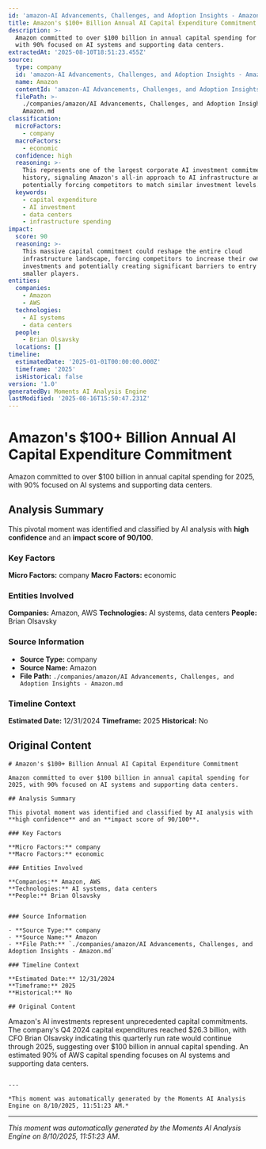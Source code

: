 ```yaml
---
id: 'amazon-AI Advancements, Challenges, and Adoption Insights - Amazon-moment-4'
title: Amazon's $100+ Billion Annual AI Capital Expenditure Commitment
description: >-
  Amazon committed to over $100 billion in annual capital spending for 2025,
  with 90% focused on AI systems and supporting data centers.
extractedAt: '2025-08-10T18:51:23.455Z'
source:
  type: company
  id: 'amazon-AI Advancements, Challenges, and Adoption Insights - Amazon'
  name: Amazon
  contentId: 'amazon-AI Advancements, Challenges, and Adoption Insights - Amazon'
  filePath: >-
    ./companies/amazon/AI Advancements, Challenges, and Adoption Insights -
    Amazon.md
classification:
  microFactors:
    - company
  macroFactors:
    - economic
  confidence: high
  reasoning: >-
    This represents one of the largest corporate AI investment commitments in
    history, signaling Amazon's all-in approach to AI infrastructure and
    potentially forcing competitors to match similar investment levels.
  keywords:
    - capital expenditure
    - AI investment
    - data centers
    - infrastructure spending
impact:
  score: 90
  reasoning: >-
    This massive capital commitment could reshape the entire cloud
    infrastructure landscape, forcing competitors to increase their own
    investments and potentially creating significant barriers to entry for
    smaller players.
entities:
  companies:
    - Amazon
    - AWS
  technologies:
    - AI systems
    - data centers
  people:
    - Brian Olsavsky
  locations: []
timeline:
  estimatedDate: '2025-01-01T00:00:00.000Z'
  timeframe: '2025'
  isHistorical: false
version: '1.0'
generatedBy: Moments AI Analysis Engine
lastModified: '2025-08-16T15:50:47.231Z'
---
```

# Amazon's $100+ Billion Annual AI Capital Expenditure Commitment

Amazon committed to over $100 billion in annual capital spending for 2025, with 90% focused on AI systems and supporting data centers.

## Analysis Summary

This pivotal moment was identified and classified by AI analysis with **high confidence** and an **impact score of 90/100**.

### Key Factors

**Micro Factors:** company
**Macro Factors:** economic

### Entities Involved

**Companies:** Amazon, AWS
**Technologies:** AI systems, data centers
**People:** Brian Olsavsky


### Source Information

- **Source Type:** company
- **Source Name:** Amazon
- **File Path:** `./companies/amazon/AI Advancements, Challenges, and Adoption Insights - Amazon.md`

### Timeline Context

**Estimated Date:** 12/31/2024
**Timeframe:** 2025
**Historical:** No

## Original Content

```
# Amazon's $100+ Billion Annual AI Capital Expenditure Commitment

Amazon committed to over $100 billion in annual capital spending for 2025, with 90% focused on AI systems and supporting data centers.

## Analysis Summary

This pivotal moment was identified and classified by AI analysis with **high confidence** and an **impact score of 90/100**.

### Key Factors

**Micro Factors:** company
**Macro Factors:** economic

### Entities Involved

**Companies:** Amazon, AWS
**Technologies:** AI systems, data centers
**People:** Brian Olsavsky


### Source Information

- **Source Type:** company
- **Source Name:** Amazon
- **File Path:** `./companies/amazon/AI Advancements, Challenges, and Adoption Insights - Amazon.md`

### Timeline Context

**Estimated Date:** 12/31/2024
**Timeframe:** 2025
**Historical:** No

## Original Content

```
Amazon's AI investments represent unprecedented capital commitments. The company's Q4 2024 capital expenditures reached $26.3 billion, with CFO Brian Olsavsky indicating this quarterly run rate would continue through 2025, suggesting over $100 billion in annual capital spending. An estimated 90% of AWS capital spending focuses on AI systems and supporting data centers.
```

---

*This moment was automatically generated by the Moments AI Analysis Engine on 8/10/2025, 11:51:23 AM.*

```

---

*This moment was automatically generated by the Moments AI Analysis Engine on 8/10/2025, 11:51:23 AM.*
